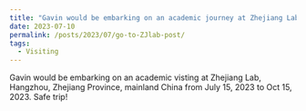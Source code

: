 ```yaml
---
title: "Gavin would be embarking on an academic journey at Zhejiang Lab as an exchange student"
date: 2023-07-10
permalink: /posts/2023/07/go-to-ZJlab-post/
tags:
  - Visiting
---
```


Gavin would be embarking on an academic visting at Zhejiang Lab, Hangzhou, Zhejiang Province, mainland China from July 15, 2023 to Oct 15, 2023. Safe trip!